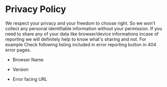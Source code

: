 # Privacy Policy
We respect your privacy and your freedom to choose right. So
we won't collect any personal identifiable information without your 
permission. If you need to share any of your data like browser/device informations
incase of reporting we will definitely help to know what's sharing and not.
For example Check following listing included in error reporting button in 404 error pages.
- Browser Name
<p id="name"></p>

- Version 
<p id="version"></p>

- Error facing URL


<script>
var browserName = (function (agent) {        switch (true) {
            case agent.indexOf("edge") > -1: return "MS Edge";
            case agent.indexOf("edg/") > -1: return "Edge ( chromium based)";
            case agent.indexOf("opr") > -1 && !!window.opr: return "Opera";
            case agent.indexOf("chrome") > -1 && !!window.chrome: return "Chrome";
            case agent.indexOf("trident") > -1: return "MS IE";
            case agent.indexOf("firefox") > -1: return "Mozilla Firefox";
            case agent.indexOf("safari") > -1: return "Safari";
            default: return "other";
        }
    })(window.navigator.userAgent.toLowerCase());
function isBrave() {
  if (window.navigator.brave != undefined) {
    if (window.navigator.brave.isBrave.name == "isBrave") {
      return true;
    } else {
      return false;
    }
  } else {
    return false;
  }
}

if(isBrave){
    browserName = "Brave (chromium based)";
}
browserName += " Browser";
var version = navigator.appVersion;

//load

document.getElementById("name").innerHTML = "browser: "+ browserName;
document.getElementById("version").innerHTML = "Supported Versions: " + version;

</script>
